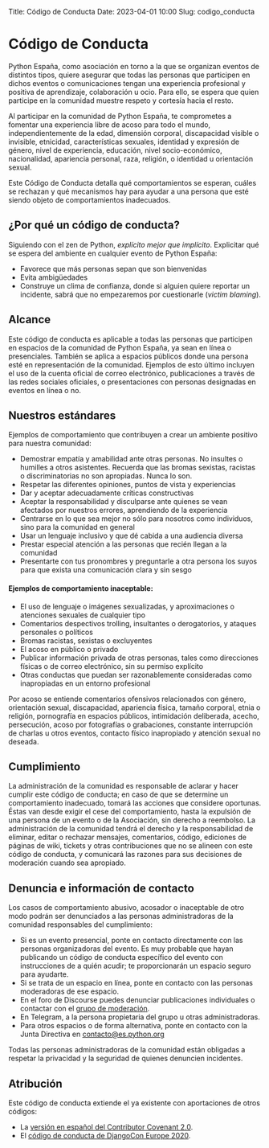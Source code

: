 Title: Código de Conducta
Date: 2023-04-01 10:00
Slug: codigo_conducta

# Código de Conducta

Python España, como asociación en torno a la que se organizan eventos de
distintos tipos, quiere asegurar que todas las personas que participen en
dichos eventos o comunicaciones tengan una experiencia profesional y positiva
de aprendizaje, colaboración u ocio. Para ello, se espera que quien participe
en la comunidad muestre respeto y cortesía hacia el resto.

Al participar en la comunidad de Python España, te comprometes a fomentar una
experiencia libre de acoso para todo el mundo, independientemente de la edad,
dimensión corporal, discapacidad visible o invisible, etnicidad,
características sexuales, identidad y expresión de género, nivel de
experiencia, educación, nivel socio-económico, nacionalidad, apariencia
personal, raza, religión, o identidad u orientación sexual.

Este Código de Conducta detalla qué comportamientos se esperan, cuáles se
rechazan y qué mecanismos hay para ayudar a una persona que esté siendo objeto
de comportamientos inadecuados.

## ¿Por qué un código de conducta?

Siguiendo con el zen de Python, *explícito mejor que implícito*.  Explicitar
qué se espera del ambiente en cualquier evento de Python España:

* Favorece que más personas sepan que son bienvenidas
* Evita ambigüedades
* Construye un clima de confianza, donde si alguien quiere reportar un
  incidente, sabrá que no empezaremos por cuestionarle (*victim
  blaming*).

## Alcance

Este código de conducta es aplicable a todas las personas que participen en
espacios de la comunidad de Python España, ya sean en línea o presenciales.
También se aplica a espacios públicos donde una persona esté en representación
de la comunidad. Ejemplos de esto último incluyen el uso de la cuenta oficial
de correo electrónico, publicaciones a través de las redes sociales oficiales,
o presentaciones con personas designadas en eventos en línea o no.

## Nuestros estándares

Ejemplos de comportamiento que contribuyen a crear un ambiente positivo para
nuestra comunidad:

* Demostrar empatía y amabilidad ante otras personas. No insultes o humilles a
  otros asistentes. Recuerda que las bromas sexistas, racistas o
  discriminatorias no son apropiadas. Nunca lo son.
* Respetar las diferentes opiniones, puntos de vista y experiencias
* Dar y aceptar adecuadamente críticas constructivas
* Aceptar la responsabilidad y disculparse ante quienes se vean afectados por
  nuestros errores, aprendiendo de la experiencia
* Centrarse en lo que sea mejor no sólo para nosotros como individuos, sino
  para la comunidad en general
* Usar un lenguaje inclusivo y que dé cabida a una audiencia diversa
* Prestar especial atención a las personas que recién llegan a la comunidad
* Presentarte con tus pronombres y preguntarle a otra persona los suyos para
  que exista una comunicación clara y sin sesgo

#### Ejemplos de comportamiento inaceptable:

* El uso de lenguaje o imágenes sexualizadas, y aproximaciones o atenciones
  sexuales de cualquier tipo
* Comentarios despectivos trolling, insultantes o derogatorios, y ataques
  personales o políticos
* Bromas racistas, sexistas o excluyentes
* El acoso en público o privado
* Publicar información privada de otras personas, tales como direcciones
  físicas o de correo electrónico, sin su permiso explícito
* Otras conductas que puedan ser razonablemente consideradas como inapropiadas
  en un entorno profesional

Por acoso se entiende comentarios ofensivos relacionados con género,
orientación sexual, discapacidad, apariencia física, tamaño corporal,
etnia o religión, pornografía en espacios públicos, intimidación
deliberada, acecho, persecución, acoso por fotografías o grabaciones,
constante interrupción de charlas u otros eventos, contacto físico
inapropiado y atención sexual no deseada.

## Cumplimiento

La administración de la comunidad es responsable de aclarar y hacer
cumplir este código de conducta; en caso de que se determine un
comportamiento inadecuado, tomará las acciones que considere oportunas.
Éstas van desde exigir el cese del comportamiento, hasta la expulsión de
una persona de un evento o de la Asociación, sin derecho a reembolso. La
administración de la comunidad tendrá el derecho y la responsabilidad de
eliminar, editar o rechazar mensajes, comentarios,
código, ediciones de páginas de wiki, tickets y otras contribuciones que
no se alineen con este código de conducta, y comunicará las razones para
sus decisiones de moderación cuando sea apropiado.

## Denuncia e información de contacto

Los casos de comportamiento abusivo, acosador o inaceptable de otro modo
podrán ser denunciados a las personas administradoras de la comunidad
responsables del cumplimiento:

* Si es un evento presencial, ponte en contacto directamente con las
  personas organizadoras del evento. Es muy probable que hayan
  publicando un código de conducta específico del evento con
  instrucciones de a quién acudir; te proporcionarán un espacio seguro
  para ayudarte.
* Si se trata de un espacio en línea, ponte en contacto con las
  personas moderadoras de ese espacio.
* En el foro de Discourse puedes denunciar publicaciones individuales
  o contactar con el [grupo de moderación](https://comunidad.es.python.org/groups/moderadores).
* En Telegram, a la persona propietaria del grupo u otras
  administradoras.
* Para otros espacios o de forma alternativa, ponte en contacto con la
  Junta Directiva en [&#99;&#111;&#110;&#116;&#97;&#99;&#116;&#111;&#64;&#101;&#115;&#46;&#112;&#121;&#116;&#104;&#111;&#110;&#46;&#111;&#114;&#103;](&#109;&#97;&#105;&#108;&#116;&#111;&#58;&#99;&#111;&#110;&#116;&#97;&#99;&#116;&#111;&#64;&#101;&#115;&#46;&#112;&#121;&#116;&#104;&#111;&#110;&#46;&#111;&#114;&#103;)

Todas las personas administradoras de la comunidad están obligadas a
respetar la privacidad y la seguridad de quienes denuncien incidentes.

## Atribución

Este código de conducta extiende el ya existente con aportaciones de otros
códigos:

* La [versión en español del Contributor Covenant 2.0](https://www.contributor-covenant.org/es/version/2/0/code_of_conduct/).
* El [código de conducta de DjangoCon Europe 2020](https://2020.djangocon.eu/conduct/code_of_conduct/).
